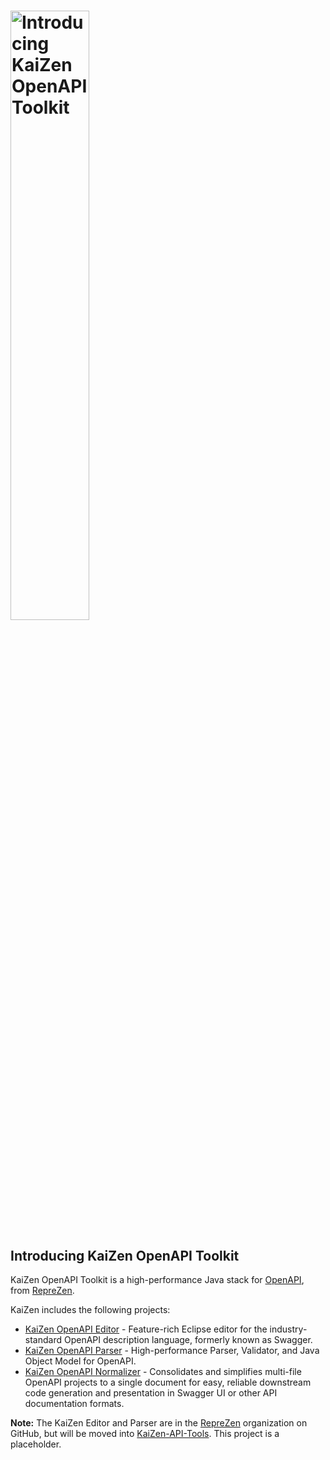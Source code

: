 # <img src="https://www.reprezen.com/hubfs/Assets-KaiZen/KaiZen-Toolkit-color.svg" alt="Introducing KaiZen OpenAPI Toolkit" width="50%"/>

## Introducing KaiZen OpenAPI Toolkit

KaiZen OpenAPI Toolkit is a high-performance Java stack for [OpenAPI](http://rzen.io/oas3spec), from [RepreZen](https://www.reprezen.com).

KaiZen includes the following projects:
* [KaiZen OpenAPI Editor](https://github.com/reprezen/kaizen-openapi-editor) - Feature-rich Eclipse editor for the industry-standard OpenAPI description language, formerly known as Swagger.
* [KaiZen OpenAPI Parser](https://github.com/reprezen/kaizen-openapi-parser) - High-performance Parser, Validator, and Java Object Model for OpenAPI.
* [KaiZen OpenAPI Normalizer](https://github.com/reprezen/kaizen-openapi-normalizer) - Consolidates and simplifies multi-file OpenAPI projects to a single document for easy, reliable downstream code generation and presentation in Swagger UI or other API documentation formats.

**Note:** The KaiZen Editor and Parser are in the [RepreZen](https://github.com/reprezen) organization on GitHub, but will be moved into [KaiZen-API-Tools](https://github.com/kaizen-api-tools). This project is a placeholder.
